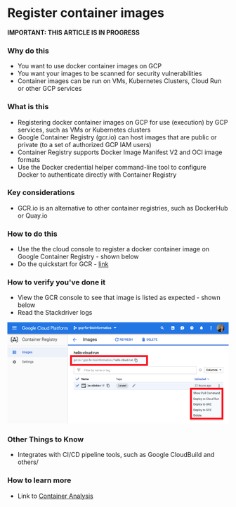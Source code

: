 # Register container images

**IMPORTANT: THIS ARTICLE IS IN PROGRESS**

### Why do this
 - You want to use docker container images on GCP
 - You want your images to be scanned for security vulnerabilities
 - Container images can be run on VMs, Kubernetes Clusters, Cloud Run or other GCP services

### What is this
 - Registering docker container images on GCP for use (execution) by GCP services, such as VMs or Kubernetes clusters
 - Google Container Registry (gcr.io) can host images that are public or private (to a set of authorized GCP IAM users)
 - Container Registry supports Docker Image Manifest V2 and OCI image formats
 - Use the Docker credential helper command-line tool to configure Docker to authenticate directly with Container Registry

### Key considerations
 - GCR.io is an alternative to other container registries, such as DockerHub or Quay.io

### How to do this
 - Use the the cloud console to register a docker container image on Google Container Registry - shown below
 - Do the quickstart for GCR - [link](https://cloud.google.com/container-registry/docs/quickstart)

### How to verify you've done it
 - View the GCR console to see that image is listed as expected - shown below
 - Read the Stackdriver logs

 [![container-registry](/images/container-registry.png)]()

### Other Things to Know
 - Integrates with CI/CD pipeline tools, such as Google CloudBuild and others/

### How to learn more
 - Link to [Container Analysis](https://cloud.google.com/container-registry/docs/container-analysis)
